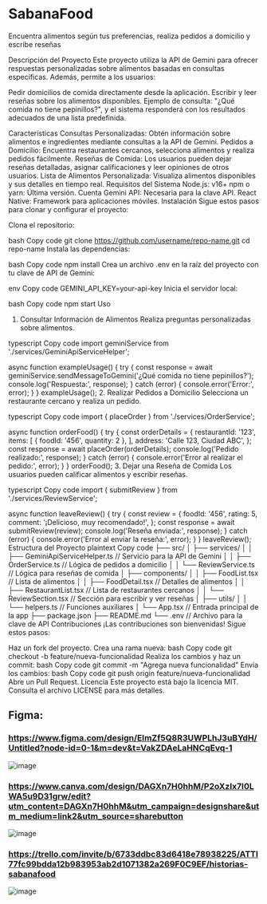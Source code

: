 # SabanaFood
Encuentra alimentos según tus preferencias, realiza pedidos a domicilio y escribe reseñas



Descripción del Proyecto
Este proyecto utiliza la API de Gemini para ofrecer respuestas personalizadas sobre alimentos basadas en consultas específicas. Además, permite a los usuarios:

Pedir domicilios de comida directamente desde la aplicación.
Escribir y leer reseñas sobre los alimentos disponibles.
Ejemplo de consulta: "¿Qué comida no tiene pepinillos?", y el sistema responderá con los resultados adecuados de una lista predefinida.

Características
Consultas Personalizadas: Obtén información sobre alimentos e ingredientes mediante consultas a la API de Gemini.
Pedidos a Domicilio: Encuentra restaurantes cercanos, selecciona alimentos y realiza pedidos fácilmente.
Reseñas de Comida: Los usuarios pueden dejar reseñas detalladas, asignar calificaciones y leer opiniones de otros usuarios.
Lista de Alimentos Personalizada: Visualiza alimentos disponibles y sus detalles en tiempo real.
Requisitos del Sistema
Node.js: v16+
npm o yarn: Última versión.
Cuenta Gemini API: Necesaria para la clave API.
React Native: Framework para aplicaciones móviles.
Instalación
Sigue estos pasos para clonar y configurar el proyecto:

Clona el repositorio:

bash
Copy code
git clone https://github.com/username/repo-name.git
cd repo-name
Instala las dependencias:

bash
Copy code
npm install
Crea un archivo .env en la raíz del proyecto con tu clave de API de Gemini:

env
Copy code
GEMINI_API_KEY=your-api-key
Inicia el servidor local:

bash
Copy code
npm start
Uso
1. Consultar Información de Alimentos
Realiza preguntas personalizadas sobre alimentos.

typescript
Copy code
import geminiService from './services/GeminiApiServiceHelper';

async function exampleUsage() {
  try {
    const response = await geminiService.sendMessageToGemini('¿Qué comida no tiene pepinillos?');
    console.log('Respuesta:', response);
  } catch (error) {
    console.error('Error:', error);
  }
}
exampleUsage();
2. Realizar Pedidos a Domicilio
Selecciona un restaurante cercano y realiza un pedido.

typescript
Copy code
import { placeOrder } from './services/OrderService';

async function orderFood() {
  try {
    const orderDetails = {
      restaurantId: '123',
      items: [
        { foodId: '456', quantity: 2 },
      ],
      address: 'Calle 123, Ciudad ABC',
    };
    const response = await placeOrder(orderDetails);
    console.log('Pedido realizado:', response);
  } catch (error) {
    console.error('Error al realizar el pedido:', error);
  }
}
orderFood();
3. Dejar una Reseña de Comida
Los usuarios pueden calificar alimentos y escribir reseñas.

typescript
Copy code
import { submitReview } from './services/ReviewService';

async function leaveReview() {
  try {
    const review = {
      foodId: '456',
      rating: 5,
      comment: '¡Delicioso, muy recomendado!',
    };
    const response = await submitReview(review);
    console.log('Reseña enviada:', response);
  } catch (error) {
    console.error('Error al enviar la reseña:', error);
  }
}
leaveReview();
Estructura del Proyecto
plaintext
Copy code
├── src/
│   ├── services/
│   │   ├── GeminiApiServiceHelper.ts  // Servicio para la API de Gemini
│   │   ├── OrderService.ts           // Lógica de pedidos a domicilio
│   │   └── ReviewService.ts          // Lógica para reseñas de comida
│   ├── components/
│   │   ├── FoodList.tsx              // Lista de alimentos
│   │   ├── FoodDetail.tsx            // Detalles de alimentos
│   │   ├── RestaurantList.tsx        // Lista de restaurantes cercanos
│   │   └── ReviewSection.tsx         // Sección para escribir y ver reseñas
│   ├── utils/
│   │   └── helpers.ts                // Funciones auxiliares
│   └── App.tsx                       // Entrada principal de la app
├── package.json
├── README.md
└── .env                              // Archivo para la clave de API
Contribuciones
¡Las contribuciones son bienvenidas! Sigue estos pasos:

Haz un fork del proyecto.
Crea una rama nueva:
bash
Copy code
git checkout -b feature/nueva-funcionalidad
Realiza los cambios y haz un commit:
bash
Copy code
git commit -m "Agrega nueva funcionalidad"
Envía los cambios:
bash
Copy code
git push origin feature/nueva-funcionalidad
Abre un Pull Request.
Licencia
Este proyecto está bajo la licencia MIT. Consulta el archivo LICENSE para más detalles.
## Figma:
### https://www.figma.com/design/EImZf5Q8R3UWPLhJ3uBYdH/Untitled?node-id=0-1&m=dev&t=VakZDAeLaHNCqEvq-1 
![image](https://github.com/user-attachments/assets/5af73d06-a073-47a5-bd96-28c3d8b3229e)
### https://www.canva.com/design/DAGXn7H0hhM/P2oXzIx7I0LWA5u9D31grw/edit?utm_content=DAGXn7H0hhM&utm_campaign=designshare&utm_medium=link2&utm_source=sharebutton
![image](https://github.com/user-attachments/assets/e2a3daee-9a8a-4dce-8ab7-0a21ee5fdae4)
### https://trello.com/invite/b/6733ddbc83d6418e78938225/ATTI77fc99bdda12b983953ab2d1071382a269F0C9EF/historias-sabanafood
![image](https://github.com/user-attachments/assets/eeb2b331-a0ca-44d7-9a48-a1b1c92b8c53)


